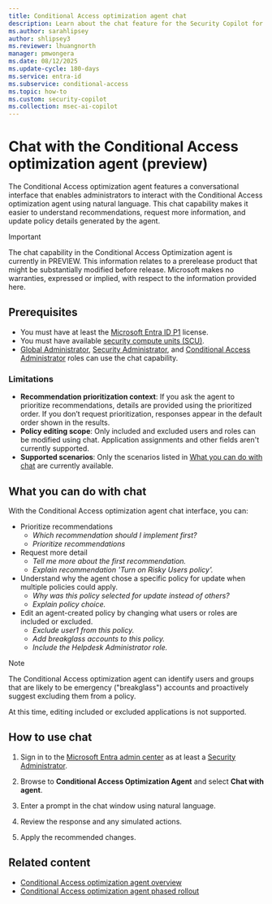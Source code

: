```yaml
---
title: Conditional Access optimization agent chat
description: Learn about the chat feature for the Security Copilot for Microsoft Entra optimization agent.
ms.author: sarahlipsey
author: shlipsey3
ms.reviewer: lhuangnorth
manager: pmwongera
ms.date: 08/12/2025
ms.update-cycle: 180-days
ms.service: entra-id
ms.subservice: conditional-access
ms.topic: how-to
ms.custom: security-copilot
ms.collection: msec-ai-copilot
---
```


# Chat with the Conditional Access optimization agent (preview)

The Conditional Access optimization agent features a conversational interface that enables administrators to interact with the Conditional Access optimization agent using natural language.
This chat capability makes it easier to understand recommendations, request more information, and update policy details generated by the agent.
 
> [!IMPORTANT]
> The chat capability in the Conditional Access Optimization agent is currently in PREVIEW.
> This information relates to a prerelease product that might be substantially modified before release. Microsoft makes no warranties, expressed or implied, with respect to the information provided here.

## Prerequisites

- You must have at least the [Microsoft Entra ID P1](overview.md#license-requirements) license.
- You must have available [security compute units (SCU)](/copilot/security/manage-usage).
- [Global Administrator](../../identity/role-based-access-control/permissions-reference.md#global-administrator), [Security Administrator](../../identity/role-based-access-control/permissions-reference.md#security-administrator), and [Conditional Access Administrator](../../identity/role-based-access-control/permissions-reference.md#conditional-access-administrator) roles can use the chat capability.

### Limitations

- **Recommendation prioritization context**: If you ask the agent to prioritize recommendations, details are provided using the prioritized order. If you don’t request prioritization, responses appear in the default order shown in the results.
- **Policy editing scope**: Only included and excluded users and roles can be modified using chat. Application assignments and other fields aren't currently supported.
- **Supported scenarios**: Only the scenarios listed in [What you can do with chat](#what-you-can-do-with-chat) are currently available.


## What you can do with chat

With the Conditional Access optimization agent chat interface, you can:
- Prioritize recommendations
    - *Which recommendation should I implement first?*
    - *Prioritize recommendations*
- Request more detail
    - *Tell me more about the first recommendation.*
    - *Explain recommendation 'Turn on Risky Users policy'.*
- Understand why the agent chose a specific policy for update when multiple policies could apply.
    - *Why was this policy selected for update instead of others?*
    - *Explain policy choice.*
- Edit an agent-created policy by changing what users or roles are included or excluded.
    - *Exclude user1 from this policy.*
    - *Add breakglass accounts to this policy.*
    - *Include the Helpdesk Administrator role.*

> [!NOTE]
> The Conditional Access optimization agent can identify users and groups that are likely to be emergency ("breakglass") accounts and proactively suggest excluding them from a policy.
>
> At this time, editing included or excluded applications is not supported.

## How to use chat

1. Sign in to the [Microsoft Entra admin center](https://entra.microsoft.com) as at least a [Security Administrator](../role-based-access-control/permissions-reference.md#security-administrator).

1. Browse to **Conditional Access Optimization Agent** and select **Chat with agent**.
1. Enter a prompt in the chat window using natural language.
1. Review the response and any simulated actions.
1. Apply the recommended changes.

## Related content

- [Conditional Access optimization agent overview](overview.md)
- [Conditional Access optimization agent phased rollout](agent-optimization-phased-rollout.md)
